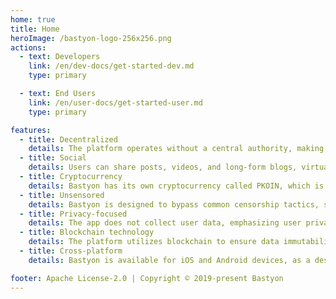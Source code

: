 ```yaml
---
home: true
title: Home
heroImage: /bastyon-logo-256x256.png
actions:
  - text: Developers
    link: /en/dev-docs/get-started-dev.md
    type: primary

  - text: End Users
    link: /en/user-docs/get-started-user.md
    type: primary

features:
  - title: Decentralized
    details: The platform operates without a central authority, making it resistant to traditional censorship methods.
  - title: Social
    details: Users can share posts, videos, and long-form blogs, virtually uncensored.
  - title: Cryptocurrency
    details: Bastyon has its own cryptocurrency called PKOIN, which is used for monetization within the platform.
  - title: Unsensored
    details: Bastyon is designed to bypass common censorship tactics, such as domain blocking and banning users for dissent.
  - title: Privacy-focused
    details: The app does not collect user data, emphasizing user privacy.
  - title: Blockchain technology
    details: The platform utilizes blockchain to ensure data immutability and decentralized storage.
  - title: Cross-platform
    details: Bastyon is available for iOS and Android devices, as a desktop app, and via web browsers.

footer: Apache License-2.0 | Copyright © 2019-present Bastyon
---
```

